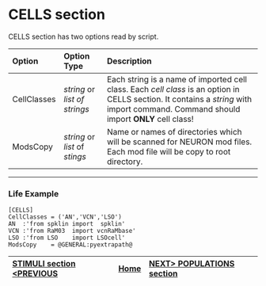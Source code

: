 # CELLS section #

CELLS section has two options read by script.

| **Option** | **Option Type** | **Description** |
|:-----------|:----------------|:----------------|
|CellClasses| _string_ or _list of strings_| Each string is a name of imported cell class. Each _cell class_ is an option in CELLS section. It contains a _string_ with import command. Command should import **ONLY** cell class!|
|ModsCopy|_string_ or _list_ of _stings_| Name or names of directories which will be scanned for NEURON mod files. Each mod file will be copy to root directory.|


---


### Life Example ###


```
[CELLS]
CellClasses	= ('AN','VCN','LSO')
AN	:'from spklin import  spklin'
VCN	:'from RaM03  import vcnRaMbase'
LSO	:'from LSO    import LSOcell'
ModsCopy	= @GENERAL:pyextrapath@
```

|[STIMULI section <PREVIOUS](STIMULI.md)|[Home](https://code.google.com/p/auditory-brainstem-model/)|[NEXT> POPULATIONS section](POPULATIONS.md)|
|:--------------------------------------|:----------------------------------------------------------|:-------------------------------------------|
